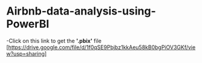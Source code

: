 # Airbnb-data-analysis-using-PowerBI
-Click on this link to get the **'.pbix'** file [https://drive.google.com/file/d/1f0qSE9Pbjbz1kkAeu58kB0bgPiOV3GKf/view?usp=sharing]
